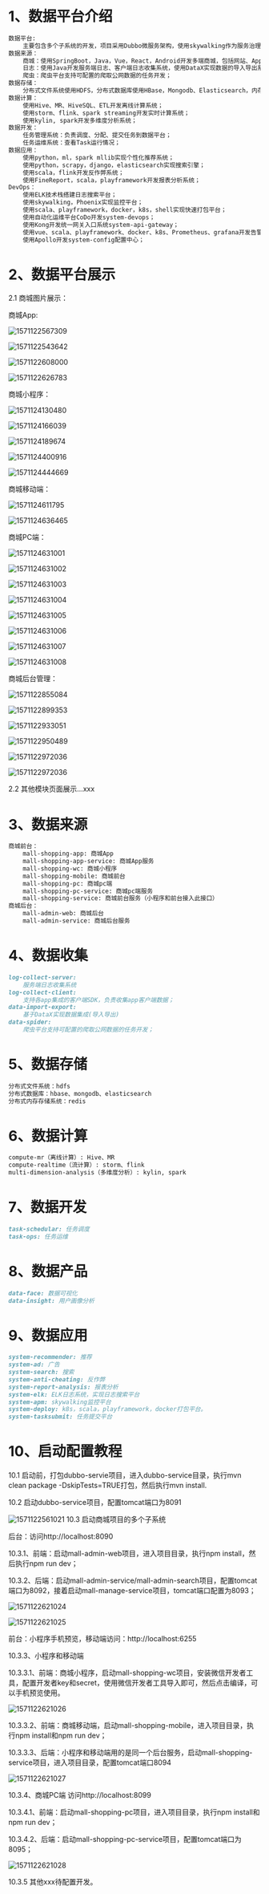 # 1、数据平台介绍 
~~~markdown
数据平台:
	主要包含多个子系统的开发，项目采用Dubbo微服务架构，使用skywalking作为服务治理，包括spark，storm，flink，scala，python等技术栈。
数据来源：
	商城：使用SpringBoot，Java，Vue，React，Android开发多端商城，包括网站、App、微信小程序；
	日志：使用Java开发服务端日志、客户端日志收集系统，使用DataX实现数据的导入导出系统；
	爬虫：爬虫平台支持可配置的爬取公网数据的任务开发；
数据存储：
	分布式文件系统使用HDFS，分布式数据库使用HBase，Mongodb、Elasticsearch，内存数据库使用redis；
数据计算：
	使用Hive、MR、HiveSQL、ETL开发离线计算系统；
	使用storm、flink、spark streaming开发实时计算系统；
	使用kylin, spark开发多维度分析系统；
数据开发：
	任务管理系统：负责调度、分配、提交任务到数据平台；
	任务运维系统：查看Task运行情况；
数据应用：
	使用python，ml，spark mllib实现个性化推荐系统；
	使用python，scrapy，django，elasticsearch实现搜索引擎；
	使用scala，flink开发反作弊系统；
	使用FineReport，scala，playframework开发报表分析系统；
DevOps：
	使用ELK技术栈搭建日志搜索平台；
	使用skywalking，Phoenix实现监控平台；
	使用scala、playframework，docker，k8s，shell实现快速打包平台；
	使用自动化运维平台CoDo开发system-devops；
    使用Kong开发统一网关入口系统system-api-gateway；
    使用vue、scala、playframework、docker、k8s、Prometheus、grafana开发告警平台system-alarm-platform；
    使用Apollo开发system-config配置中心；
~~~

# 2、数据平台展示
2.1 商城图片展示：

商城App:

![1571122567309](http://pz8zk5xal.bkt.clouddn.com/01.png)

![1571122543642](http://pz8zk5xal.bkt.clouddn.com/02.png)

![1571122608000](http://pz8zk5xal.bkt.clouddn.com/03.png)

![1571122626783](http://pz8zk5xal.bkt.clouddn.com/04.png)

商城小程序：

![1571124130480](http://pz8zk5xal.bkt.clouddn.com/21.png)

![1571124166039](http://pz8zk5xal.bkt.clouddn.com/22.png)

![1571124189674](http://pz8zk5xal.bkt.clouddn.com/23.png)

![1571124400916](http://pz8zk5xal.bkt.clouddn.com/24.png)

![1571124444669](http://pz8zk5xal.bkt.clouddn.com/25.png)

商城移动端：

![1571124611795](http://pz8zk5xal.bkt.clouddn.com/31.png)

![1571124636465](http://pz8zk5xal.bkt.clouddn.com/32.png)

商城PC端：

![1571124631001](http://pz8zk5xal.bkt.clouddn.com/51.png)

![1571124631002](http://pz8zk5xal.bkt.clouddn.com/52.png)

![1571124631003](http://pz8zk5xal.bkt.clouddn.com/53.png)

![1571124631004](http://pz8zk5xal.bkt.clouddn.com/54.png)

![1571124631005](http://pz8zk5xal.bkt.clouddn.com/55.png)

![1571124631006](http://pz8zk5xal.bkt.clouddn.com/56.png)

![1571124631007](http://pz8zk5xal.bkt.clouddn.com/57.png)

![1571124631008](http://pz8zk5xal.bkt.clouddn.com/58.png)

商城后台管理：

![1571122855084](http://pz8zk5xal.bkt.clouddn.com/06.png)

![1571122899353](http://pz8zk5xal.bkt.clouddn.com/07.png)

![1571122933051](http://pz8zk5xal.bkt.clouddn.com/08.png)

![1571122950489](http://pz8zk5xal.bkt.clouddn.com/09.png)

![1571122972036](http://pz8zk5xal.bkt.clouddn.com/11.png)

![1571122972036](http://pz8zk5xal.bkt.clouddn.com/12.png)

2.2 其他模块页面展示...xxx

# 3、数据来源

```markdown
商城前台：
	mall-shopping-app: 商城App
	mall-shopping-app-service: 商城App服务
	mall-shopping-wc: 商城小程序
	mall-shopping-mobile: 商城前台
	mall-shopping-pc: 商城pc端
	mall-shopping-pc-service: 商城pc端服务
	mall-shopping-service: 商城前台服务（小程序和前台接入此接口）
商城后台：
	mall-admin-web: 商城后台
	mall-admin-service: 商城后台服务
```

# 4、数据收集
```markdown
log-collect-server: 
	服务端日志收集系统
log-collect-client: 
	支持各app集成的客户端SDK，负责收集app客户端数据；
data-import-export: 
	基于DataX实现数据集成(导入导出)
data-spider:
	爬虫平台支持可配置的爬取公网数据的任务开发；
```

# 5、数据存储
```markdown
分布式文件系统：hdfs
分布式数据库：hbase、mongodb、elasticsearch
分布式内存存储系统：redis
```

# 6、数据计算
```markdown
compute-mr（离线计算）: Hive、MR
compute-realtime（流计算）: storm、flink
multi-dimension-analysis（多维度分析）: kylin, spark
```

# 7、数据开发
```markdown
task-schedular: 任务调度
task-ops: 任务运维
```

# 8、数据产品
```markdown
data-face: 数据可视化
data-insight: 用户画像分析
```

# 9、数据应用
```markdown
system-recommender: 推荐
system-ad: 广告
system-search: 搜索
system-anti-cheating: 反作弊
system-report-analysis: 报表分析
system-elk: ELK日志系统，实现日志搜索平台
system-apm: skywalking监控平台
system-deploy: k8s，scala，playframework，docker打包平台。
system-tasksubmit: 任务提交平台
```

# 10、启动配置教程

 10.1 启动前，打包dubbo-servie项目，进入dubbo-service目录，执行mvn clean package -DskipTests=TRUE打包，然后执行mvn install.

 10.2 启动dubbo-service项目，配置tomcat端口为8091

![1571122561021](https://my-macro-oss.oss-cn-shenzhen.aliyuncs.com/mall/images/61.png)
 10.3 启动商城项目的多个子系统

后台：访问http://localhost:8090
     
 10.3.1、前端：启动mall-admin-web项目，进入项目目录，执行npm install，然后执行npm run dev；

 10.3.2、后端：启动mall-admin-service/mall-admin-search项目，配置tomcat端口为8092，接着启动mall-manage-service项目，tomcat端口配置为8093；

 ![1571122621024](https://my-macro-oss.oss-cn-shenzhen.aliyuncs.com/mall/images/62.png)

 ![1571122621025](https://my-macro-oss.oss-cn-shenzhen.aliyuncs.com/mall/images/63.png)

 前台：小程序手机预览，移动端访问：http://localhost:6255
     
 10.3.3、小程序和移动端
  	 
 10.3.3.1、前端：商城小程序，启动mall-shopping-wc项目，安装微信开发者工具，配置开发者key和secret，使用微信开发者工具导入即可，然后点击编译，可以手机预览使用。

 ![1571122621026](https://my-macro-oss.oss-cn-shenzhen.aliyuncs.com/mall/images/66.png)

 10.3.3.2、前端：商城移动端，启动mall-shopping-mobile，进入项目目录，执行npm install和npm run dev；

 10.3.3.3、后端：小程序和移动端用的是同一个后台服务，启动mall-shopping-service项目，进入项目目录，配置tomcat端口8094

 ![1571122621027](https://my-macro-oss.oss-cn-shenzhen.aliyuncs.com/mall/images/64.png)

 10.3.4、商城PC端 访问http://localhost:8099

 10.3.4.1、前端：启动mall-shopping-pc项目，进入项目目录，执行npm install和npm run dev；

 10.3.4.2、后端：启动mall-shopping-pc-service项目，配置tomcat端口为8095；

 ![1571122621028](https://my-macro-oss.oss-cn-shenzhen.aliyuncs.com/mall/images/65.png)

 10.3.5 其他xxx待配置开发。
